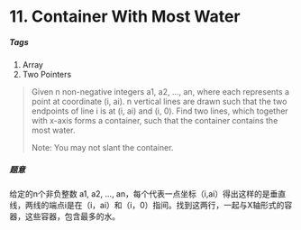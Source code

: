 # 11. Container With Most Water 
##### Tags
1. Array
2. Two Pointers

>Given n non-negative integers a1, a2, ..., an, where each represents a point at coordinate (i, ai). n vertical lines are drawn such that the two endpoints of line i is at (i, ai) and (i, 0). Find two lines, which together with x-axis forms a container, such that the container contains the most water.
>
>Note: You may not slant the container.

##### 题意
给定的n个非负整数 a1, a2, ..., an，每个代表一点坐标（i,ai）得出这样的是垂直线，两线的端点i是在（i，ai）和（i，0）指间。找到这两行，一起与X轴形式的容器，这些容器，包含最多的水。
